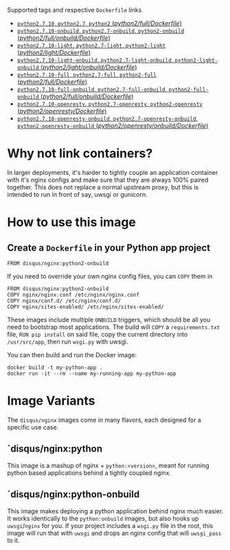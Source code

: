 Supported tags and respective `Dockerfile` links

-   [`python2.7.10`, `python2.7`, `python2` (*python2/full/Dockerfile*)](https://github.com/disqus/docker-nginx/blob/master/python2/full/Dockerfile)
-   [`python2.7.10-onbuild`, `python2.7-onbuild`, `python2-onbuild` (*python2/full/onbuild/Dockerfile*)](https://github.com/disqus/docker-nginx/blob/master/python2/full/onbuild/Dockerfile)
-   [`python2.7.10-light`, `python2.7-light`, `python2-light` (*python2/light/Dockerfile*)](https://github.com/disqus/docker-nginx/blob/master/python2/light/Dockerfile)
-   [`python2.7.10-light-onbuild`, `python2.7-light-onbuild`, `python2-light-onbuild` (*python2/light/onbuild/Dockerfile*)](https://github.com/disqus/docker-nginx/blob/master/python2/light/onbuild/Dockerfile)
-   [`python2.7.10-full`, `python2.7-full`, `python2-full` (*python2/full/Dockerfile*)](https://github.com/disqus/docker-nginx/blob/master/python2/full/Dockerfile)
-   [`python2.7.10-full-onbuild`, `python2.7-full-onbuild`, `python2-full-onbuild` (*python2/full/onbuild/Dockerfile*)](https://github.com/disqus/docker-nginx/blob/master/python2/full/onbuild/Dockerfile)
-   [`python2.7.10-openresty`, `python2.7-openresty`, `python2-openresty` (*python2/openresty/Dockerfile*)](https://github.com/disqus/docker-nginx/blob/master/python2/openresty/Dockerfile)
-   [`python2.7.10-openresty-onbuild`, `python2.7-openresty-onbuild`, `python2-openresty-onbuild` (*python2/openresty/onbuild/Dockerfile*)](https://github.com/disqus/docker-nginx/blob/master/python2/openresty/onbuild/Dockerfile)

# Why not link containers?

In larger deployments, it's harder to tightly couple an application container with it's nginx configs and make sure that they are always 100% paired together. This does not replace a normal upstream proxy, but this is intended to run in front of say, uwsgi or gunicorn.

# How to use this image

## Create a `Dockerfile` in your Python app project

    FROM disqus/nginx:python2-onbuild

If you need to override your own nginx config files, you can `COPY` them in

    FROM disqus/nginx:python2-onbuild
    COPY nginx/nginx.conf /etc/nginx/nginx.conf
    COPY nginx/conf.d/ /etc/nginx/conf.d/
    COPY nginx/sites-enabled/ /etc/nginx/sites-enabled/

These images include multiple `ONBUILD` triggers, which should be all you need to bootstrap most applications. The build will `COPY` a `requirements.txt` file, `RUN pip install` on said file, copy the current directory into `/usr/src/app`, then run `wsgi.py` with uwsgi.

You can then build and run the Docker image:

    docker build -t my-python-app .
    docker run -it --rm --name my-running-app my-python-app

# Image Variants

The `disqus/nginx` images come in many flavors, each designed for a specific use case.

## `disqus/nginx:python<version>

This image is a mashup of nginx + `python:<version>`, meant for running python based applications behind a tightly coupled nginx.

## `disqus/nginx:python<version>-onbuild

This image makes deploying a python application behind nginx much easier. It works identically to the `python:onbuild` images, but also hooks up `uwsgi`/`nginx` for you. If your project includes a `wsgi.py` file in the root, this image will run that with `uwsgi` and drops an nginx config that will `uwsgi_pass` to it.

